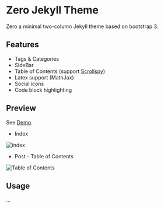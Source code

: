# Zero Jekyll Theme

Zero a minimal two-column Jekyll theme based on bootstrap 3.

## Features

- Tags & Categories
- SideBar 
- Table of Contents (support [Scrollspy](https://getbootstrap.com/docs/3.3/javascript/#scrollspy))
- Latex support (MathJax)
- Social icons
- Code block highlighting

##  Preview

See [Demo](https://lszero.github.io/).

* Index

![index](https://github.com/lszero/zero-theme/blob/master/img/demo-index.png)

* Post - Table of Contents

![Table of Contents](https://github.com/lszero/zero-theme/blob/master/img/demo-post.png)

## Usage

...





